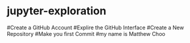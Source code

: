 # jupyter-exploration
#Create a GitHub Account
#Explire the GitHub Interface
#Create a New Repository
#Make you first Commit
#my name is Matthew Choo

